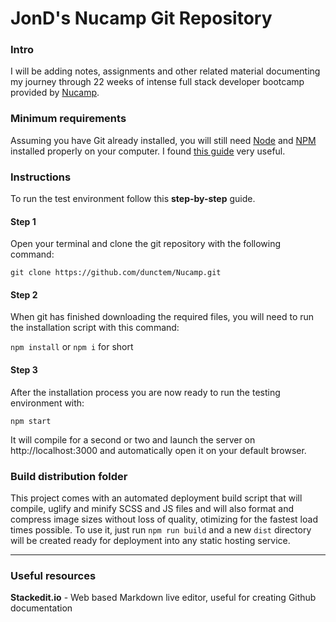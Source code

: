 # JonD's Nucamp Git Repository
###  Intro
I will be adding notes, assignments and other related material documenting my journey through 22 weeks of intense full stack developer bootcamp provided by [Nucamp](https://nucamp.co). 

### Minimum requirements
Assuming you have Git already installed, you will still need [Node](https://nodejs.org/en/) and [NPM](https://www.npmjs.com/) installed properly on your computer. I found [this guide](https://treehouse.github.io/installation-guides/windows/node-windows.html) very useful.

### Instructions
To run the test environment follow this **step-by-step** guide.

#### Step 1
Open your terminal and clone the git repository with the following command:

`git clone https://github.com/dunctem/Nucamp.git`

#### Step 2
When git has finished downloading the required files, you will need to run the installation script with this command:

`npm install`
or
`npm i` for short

#### Step 3
After the installation process you are now ready to run the testing environment with:

`npm start`

It will compile for a second or two and launch the server on http://localhost:3000 and automatically open it on your default browser.

### Build distribution folder

This project comes with an automated deployment build script that will compile, uglify and minify SCSS and JS files and will also format and compress image sizes without loss of quality, otimizing for the fastest load times possible. To use it, just run `npm run build` and a new `dist` directory will be created ready for deployment into any static hosting service.

---
### Useful resources
**Stackedit.io** - Web based Markdown live editor, useful for creating Github documentation
